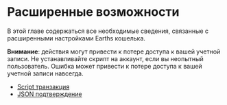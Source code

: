 # Расширенные возможности

В этой главе содержаться все необходимые сведения, связанные с расширенными настройками Earths кошелька.

**Внимание**: действия могут привести к потере доступа к вашей учетной записи.
Не устанавливайте скрипт на аккаунт, если вы неопытный пользователь. Ошибка может привести к потере доступа к вашей учетной записи навсегда.

* [Script транзакция](advanced_features/script_transaction.md)
* [JSON подтверждение](advanced_features/json_confirmation.md)
